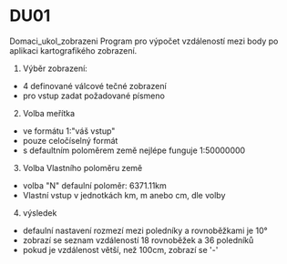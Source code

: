 # DU01
Domaci_ukol_zobrazeni
Program pro výpočet vzdáleností mezi body po aplikaci kartografikého zobrazení.

1) Výběr zobrazení:

 - 4 definované válcové tečné zobrazení
 - pro vstup zadat požadované písmeno

2) Volba meřítka

 - ve formátu 1:"váš vstup"
 - pouze celočíselný formát
 - s defaultním poloměrem země nejlépe funguje 1:50000000

3) Volba Vlastního poloměru země
 
 - volba "N" defaulní poloměr: 6371.11km
 - Vlastní vstup v jednotkách km, m anebo cm, dle volby

4) výsledek
 
- defaulní nastavení rozmezí mezi poledníky a rovnoběžkami je 10°
- zobrazí se seznam vzdáleností 18 rovnoběžek a 36 poledníků
- pokud je vzdálenost větší, než 100cm, zobrazí se '-'
